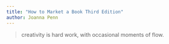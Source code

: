 ```yaml
---
title: "How to Market a Book Third Edition"
author: Joanna Penn
---
```


> creativity is hard work, with occasional moments of flow.



